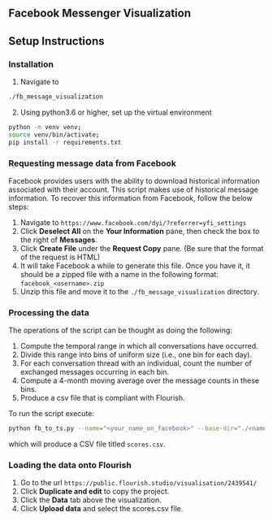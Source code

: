 ## Facebook Messenger Visualization

## Setup Instructions

### Installation
1. Navigate to 
```bash 
./fb_message_visualization
```
2. Using python3.6 or higher, set up the virtual environment
```bash
python -m venv venv;
source venv/bin/activate;
pip install -r requirements.txt
```

### Requesting message data from Facebook

Facebook provides users with the ability to download historical information associated with their account.
This script makes use of historical message information. 
To recover this information from Facebook, follow the below steps:

1. Navigate to 
```https://www.facebook.com/dyi/?referrer=yfi_settings```
2. Click **Deselect All** on the **Your Information** pane, then check the box to the right of **Messages**.
3. Click **Create File** under the **Request Copy** pane. (Be sure that the format of the request is HTML)
4. It will take Facebook a while to generate this file.
Once you have it, it should be a zipped file with a name in the following format:
```facebook_<username>.zip```
5. Unzip this file and move it to the ```./fb_message_visualization``` directory.

### Processing the data

The operations of the script can be thought as doing the following:
1. Compute the temporal range in which all conversations have occurred. 
2. Divide this range into bins of uniform size (i.e., one bin for each day).
3. For each conversation thread with an individual, count the number of exchanged messages occurring in each bin.
4. Compute a 4-month moving average over the message counts in these bins.
5. Produce a csv file that is compliant with Flourish.

To run the script execute:
```bash
python fb_to_ts.py --name="<your_name_on_facebook>" --base-dir="./<name_of_messages_directory>"
```
which will produce a CSV file titled ```scores.csv```. 

### Loading the data onto Flourish
1. Go to the url ```https://public.flourish.studio/visualisation/2439541/```
2. Click **Duplicate and edit** to copy the project.
3. Click the **Data** tab above the visualization.
4. Click **Upload data** and select the scores.csv file.




